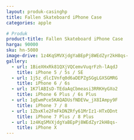 ```yaml
---
layout: produk-casinghp
title: Fallen Skateboard iPhone Case
categories: apple

# Produk
product-title: Fallen Skateboard iPhone Case
harga: 90000
sku: hn-5080
image-drive: 1z4KqSMVXjdgYaBEpPj8WEdZyr2kH8qs-
gallery:
  - url: 1BieXHxRk81QXjVQCemvVuqrFzh-lAqdJ
    title: iPhone 5 / 5s / SE
  - url: 1j5z_dlcIVnfq0d6aDEPZgSGgLGXSGMRG
    title: iPhone 6 / 6s
  - url: 1K7lABIsD-TEdaAqCbmeasi3RRKHyGXo2
    title: iPhone 6 Plus / 6s Plus
  - url: 1gEwmPce5KAQADUsfNDEVw_jX8IAmpy9F
    title: iPhone 7 / 8
  - url: 1ZbxKle2FmFkDNZRfy61MrIz1-HTxODnt
    title: iPhone 7 Plus / 8 Plus
  - url: 1z4KqSMVXjdgYaBEpPj8WEdZyr2kH8qs-
    title: iPhone X
---
```

